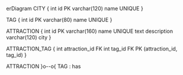 erDiagram
CITY {
int id PK
varchar(120) name UNIQUE
}

TAG {
int id PK
varchar(80) name UNIQUE
}

ATTRACTION {
int id PK
varchar(160) name UNIQUE
text description
varchar(120) city
}

ATTRACTION_TAG {
int attraction_id FK
int tag_id FK
PK (attraction_id, tag_id)
}

ATTRACTION }o--o{ TAG : has


